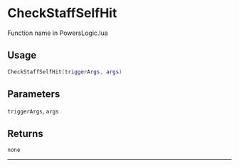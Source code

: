 # CheckStaffSelfHit
Function name in PowersLogic.lua
## Usage
```lua
CheckStaffSelfHit(triggerArgs, args)
```
## Parameters
`triggerArgs`, `args`
## Returns
`none`

---